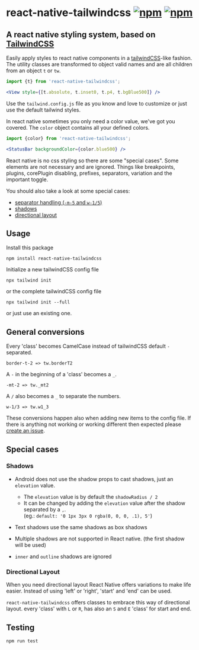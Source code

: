 # react-native-tailwindcss [![npm](https://img.shields.io/npm/v/react-native-tailwindcss.svg)](https://github.com/TVke/react-native-tailwindcss/releases) [![npm](https://img.shields.io/npm/dt/react-native-tailwindcss.svg)](https://www.npmjs.com/package/react-native-tailwindcss)
## A react native styling system, based on [TailwindCSS](https://tailwindcss.com/docs/what-is-tailwind/)
Easily apply styles to react native components in a <a href='https://tailwindcss.com/docs/what-is-tailwind/'>tailwindCSS</a>-like fashion.
The utility classes are transformed to object valid names and are all children from an object `t` or `tw`.

```jsx harmony
import {t} from 'react-native-tailwindcss';

<View style={[t.absolute, t.inset0, t.p4, t.bgBlue500]} />
```

Use the `tailwind.config.js` file as you know and love to customize or just use the default tailwind styles. 

In react native sometimes you only need a color value, we've got you covered.
The `color` object contains all your defined colors.

```jsx harmony
import {color} from 'react-native-tailwindcss';

<StatusBar backgroundColor={color.blue500} />
```

React native is no css styling so there are some "special cases".
Some elements are not necessary and are ignored.
Things like breakpoints, plugins, corePlugin disabling, prefixes, separators, variation and the important toggle.

You should also take a look at some special cases:
 - [separator handling (`-m-5` and `w-1/5`)](#general-conversion)
 - [shadows](#shadows)
 - [directional layout](#directional-layout)

## Usage
Install this package

```
npm install react-native-tailwindcss
```

Initialize a new tailwindCSS config file

```
npx tailwind init
```

or the complete tailwindCSS config file

```
npx tailwind init --full
```

or just use an existing one.

## General conversions

Every 'class' becomes CamelCase instead of tailwindCSS default `-` separated. 
```
border-t-2 => tw.borderT2
```

A `-` in the beginning of a 'class' becomes a `_`. 
```
-mt-2 => tw._mt2
```

A `/` also becomes a `_` to separate the numbers. 
```
w-1/3 => tw.w1_3
```

These conversions happen also when adding new items to the config file. 
If there is anything not working or working different then expected please [create an issue]('https://github.com/TVke/react-native-tailwindcss/issues').

## Special cases

### Shadows

 - Android does not use the shadow props to cast shadows, just an `elevation` value.
    - The `elevation` value is by default the `shadowRadius / 2`
    - It can be changed by adding the `elevation` value after the shadow separated by a `,`. <br> 
        (eg.: `default: '0 1px 3px 0 rgba(0, 0, 0, .1), 5'`)

 - Text shadows use the same shadows as box shadows
 - Multiple shadows are not supported in React native. (the first shadow will be used)
 - `inner` and `outline` shadows are ignored

### Directional Layout

When you need directional layout React Native offers variations to make life easier.
Instead of using 'left' or 'right', 'start' and 'end' can be used.

`react-native-tailwindcss` offers classes to embrace this way of directional layout.
every 'class' with `L` or `R`, has also an `S` and `E` 'class' for start and end.

## Testing

```
npm run test
```
